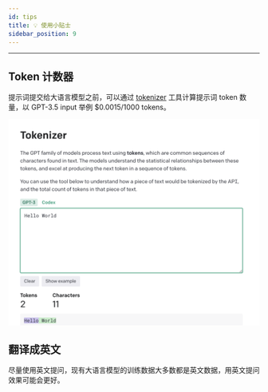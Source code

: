 ```yaml
---
id: tips
title: 💡 使用小贴士
sidebar_position: 9
---
```


------

## Token 计数器
提示词提交给大语言模型之前，可以通过 [tokenizer](https://platform.openai.com/tokenizer) 工具计算提示词 token 数量，以 GPT-3.5 input 举例 $0.0015/1000 tokens。

![image-20230824170747201](../../../../docs/assets/image-20230824170747201.png)

## 翻译成英文
尽量使用英文提问，现有大语言模型的训练数据大多数都是英文数据，用英文提问效果可能会更好。


